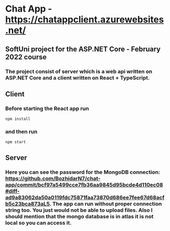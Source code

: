 # Chat App - https://chatappclient.azurewebsites.net/

## SoftUni project for the ASP.NET Core - February 2022 course

### The project consist of server which is a web api written on ASP.NET Core and a client written on React + TypeScript.

## Client

### Before starting the React app run

    npm install

### and then run

    npm start

## Server

### Here you can see the password for the MongoDB connection: https://github.com/BozhidarN7/chat-app/commit/bcf97a5499cce7fb36aa9845d95bcde4d110ec08#diff-ad9a83062da50a0119fdc75871faa73870d686ee7fee67d68acfb5c23bca873aL5. The app can run without proper connection string too. You just would not be able to upload files. Also I should mention that the mongo database is in atlas it is not local so you can access it.
